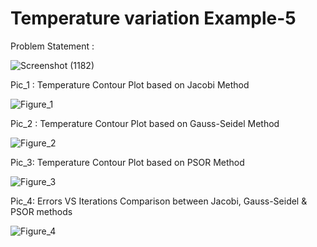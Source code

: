 # Temperature variation Example-5

Problem Statement :

![Screenshot (1182)](https://user-images.githubusercontent.com/68963724/120100425-590c5880-c15e-11eb-82c0-841bb55dbc73.png)


Pic_1 : Temperature Contour Plot based on Jacobi Method

![Figure_1](https://user-images.githubusercontent.com/68963724/120100283-9d4b2900-c15d-11eb-85be-0f03a338a11f.png)



Pic_2 : Temperature Contour Plot based on Gauss-Seidel Method

![Figure_2](https://user-images.githubusercontent.com/68963724/120100279-97edde80-c15d-11eb-92b5-b017f88b3c22.png)


Pic_3: Temperature Contour Plot based on PSOR Method

![Figure_3](https://user-images.githubusercontent.com/68963724/120100263-7b51a680-c15d-11eb-8681-f21867dab6a7.png)


Pic_4: Errors VS Iterations Comparison between Jacobi, Gauss-Seidel & PSOR methods

![Figure_4](https://user-images.githubusercontent.com/68963724/120100248-5d844180-c15d-11eb-9739-2efd9376c542.png)
